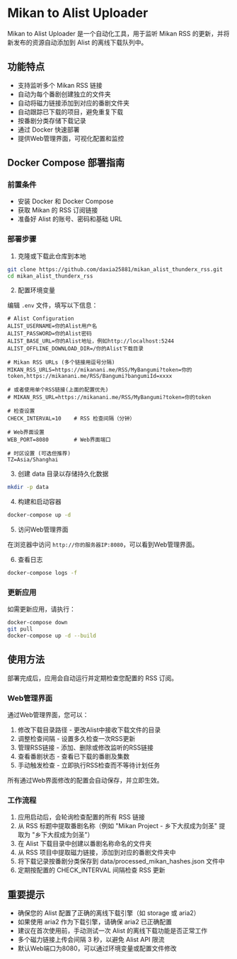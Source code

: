 # Mikan to Alist Uploader

Mikan to Alist Uploader 是一个自动化工具，用于监听 Mikan RSS 的更新，并将新发布的资源自动添加到 Alist 的离线下载队列中。

## 功能特点

- 支持监听多个 Mikan RSS 链接
- 自动为每个番剧创建独立的文件夹
- 自动将磁力链接添加到对应的番剧文件夹
- 自动跟踪已下载的项目，避免重复下载
- 按番剧分类存储下载记录
- 通过 Docker 快速部署
- 提供Web管理界面，可视化配置和监控

## Docker Compose 部署指南

### 前置条件

- 安装 Docker 和 Docker Compose
- 获取 Mikan 的 RSS 订阅链接
- 准备好 Alist 的账号、密码和基础 URL

### 部署步骤

1. 克隆或下载此仓库到本地

```bash
git clone https://github.com/daxia25881/mikan_alist_thunderx_rss.git
cd mikan_alist_thunderx_rss
```

2. 配置环境变量

编辑 `.env` 文件，填写以下信息：

```
# Alist Configuration
ALIST_USERNAME=你的Alist用户名
ALIST_PASSWORD=你的Alist密码
ALIST_BASE_URL=你的Alist地址，例如http://localhost:5244
ALIST_OFFLINE_DOWNLOAD_DIR=/你的Alist下载目录

# Mikan RSS URLs (多个链接用逗号分隔)
MIKAN_RSS_URLS=https://mikanani.me/RSS/MyBangumi?token=你的token,https://mikanani.me/RSS/Bangumi?bangumiId=xxxx

# 或者使用单个RSS链接(上面的配置优先)
# MIKAN_RSS_URL=https://mikanani.me/RSS/MyBangumi?token=你的token

# 检查设置
CHECK_INTERVAL=10    # RSS 检查间隔（分钟）

# Web界面设置
WEB_PORT=8080        # Web界面端口

# 时区设置 (可选但推荐)
TZ=Asia/Shanghai
```

3. 创建 data 目录以存储持久化数据

```bash
mkdir -p data
```

4. 构建和启动容器

```bash
docker-compose up -d
```

5. 访问Web管理界面

在浏览器中访问 `http://你的服务器IP:8080`，可以看到Web管理界面。

6. 查看日志

```bash
docker-compose logs -f
```

### 更新应用

如需更新应用，请执行：

```bash
docker-compose down
git pull
docker-compose up -d --build
```

## 使用方法

部署完成后，应用会自动运行并定期检查您配置的 RSS 订阅。

### Web管理界面

通过Web管理界面，您可以：

1. 修改下载目录路径 - 更改Alist中接收下载文件的目录
2. 调整检查间隔 - 设置多久检查一次RSS更新
3. 管理RSS链接 - 添加、删除或修改监听的RSS链接
4. 查看番剧状态 - 查看已下载的番剧及集数
5. 手动触发检查 - 立即执行RSS检查而不等待计划任务

所有通过Web界面修改的配置会自动保存，并立即生效。

### 工作流程

1. 应用启动后，会轮询检查配置的所有 RSS 链接
2. 从 RSS 标题中提取番剧名称（例如 "Mikan Project - 乡下大叔成为剑圣" 提取为 "乡下大叔成为剑圣"）
3. 在 Alist 下载目录中创建以番剧名称命名的文件夹
4. 从 RSS 项目中提取磁力链接，添加到对应的番剧文件夹中
5. 将下载记录按番剧分类保存到 data/processed_mikan_hashes.json 文件中
6. 定期按配置的 CHECK_INTERVAL 间隔检查 RSS 更新

## 重要提示

- 确保您的 Alist 配置了正确的离线下载引擎（如 storage 或 aria2）
- 如果使用 aria2 作为下载引擎，请确保 aria2 已正确配置
- 建议在首次使用前，手动测试一次 Alist 的离线下载功能是否正常工作
- 多个磁力链接上传会间隔 3 秒，以避免 Alist API 限流
- 默认Web端口为8080，可以通过环境变量或配置文件修改 
